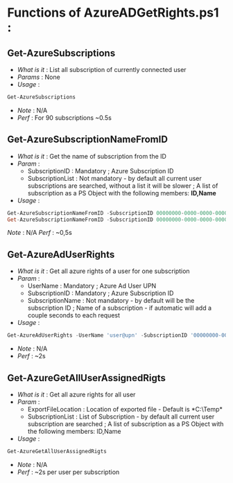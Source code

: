 # Functions of AzureADGetRights.ps1 :

## Get-AzureSubscriptions
  * _What is it_ : List all subscription of currently connected user
  * _Params_ : None
  * _Usage_ : 
```powershell
Get-AzureSubscriptions
```
  * _Note_ : N/A
  * _Perf_ : For 90 subscriptions ~0.5s

## Get-AzureSubscriptionNameFromID
  * _What is it_ : Get the name of subscription from the ID
  * _Param_ :
    * SubscriptionID : Mandatory ; Azure Subscription ID
    * SubscriptionList : Not mandatory - by default all current user subscriptions are searched, without a list it will be slower ; A list of subscription as a PS Object with the following members: **ID,Name**
  * _Usage_ : 
```powershell
Get-AzureSubscriptionNameFromID -SubscriptionID 00000000-0000-0000-0000-000000000000
Get-AzureSubscriptionNameFromID -SubscriptionID 00000000-0000-0000-0000-000000000000 -SubscriptionList $SubscriptionListObj
```
  _Note_ : N/A
  _Perf_ : ~0,5s
    
## Get-AzureAdUserRights
  * _What is it_ : Get all azure rights of a user for one subscription
  * _Param_ :
    * UserName : Mandatory ; Azure Ad User UPN
    * SubscriptionID : Mandatory ; Azure Subscription ID
    * SubscriptionName : Not mandatory - by default will be the subscription ID ; Name of a subscription - if automatic will add a couple seconds to each request
  * _Usage_ :
```powershell
Get-AzureAdUserRights -UserName 'user@upn' -SubscriptionID '00000000-0000-0000-0000-000000000000' -SubscriptionName 'Subscription Name'
```
  * _Note_ : N/A
  * _Perf_ : ~2s
    
 ## Get-AzureGetAllUserAssignedRigts
  * _What is it_ : Get all azure rights for all user
  * _Param_ :
    * ExportFileLocation : Location of exported file - Default is *C:\Temp\*
    * SubscriptionList : List of Subscription - by default all current user subscription are searched ; A list of subscription as a PS Object with the following members: ID,Name
  * _Usage_ :
```powershell
Get-AzureGetAllUserAssignedRigts
```
  * _Note_ : N/A
  * _Perf_ : ~2s per user per subscription

